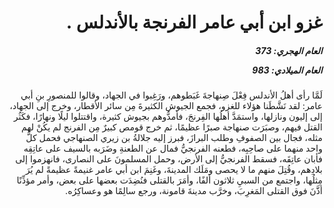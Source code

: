 <h1 dir="rtl">غزو ابن أبي عامر الفرنجة بالأندلس .</h1>

<h5 dir="rtl">العام الهجري:  373

العام الميلادي: 983

</h5>

<p dir="rtl">لَمَّا رأى أهلُ الأندلس فِعْلَ صِنهاجةَ غَبَطوهم، ورَغِبوا في الجهاد، وقالوا للمنصورِ بنِ أبي عامر: لقد نَشَّطَنا هؤلاء للغزو، فجمع الجيوش الكثيرةَ مِن سائر الأقطار، وخرج إلى الجهاد، إلى إليون ونازلها، واستمَدَّ أهلُها الفِرنجَ، فأمدُّوهم بجيوش كثيرة، واقتتلوا ليلًا ونهارًا، فكَثُر القتل فيهم، وصبَرَت صنهاجة صبرًا عظيمًا، ثم خرج قومص كبيرٌ مِن الفرنج لم يكُنْ لهم مثله، فجال بين الصفوفِ وطلب البرازَ، فبرز إليه جلالةُ بن زيري الصنهاجي فحمل كلُّ واحد منهما على صاحِبِه، فطعنه الفرنجيُّ فمال عن الطعنةِ وضَرَبه بالسيف على عاتِقِه فأبان عاتِقَه، فسقط الفرنجيُّ إلى الأرض، وحمل المسلمونَ على النصارى، فانهزموا إلى بلادِهم، وقُتِلَ منهم ما لا يحصى ومَلَك المدينةَ، وغَنِمَ ابن أبي عامر غنيمةً عظيمةً لم يُرَ مِثلُها، واجتمع من السبيِ ثلاثون ألفًا، وأمَرَ بالقتلى فنُضِدَت بعضها على بعض، وأمر مؤذِّنًا أذَّنَ فوق القتلى المَغرِبَ، وخرَّب مدينةَ قامونة، ورجع سالِمًا هو وعساكِرُه.</p></br>
